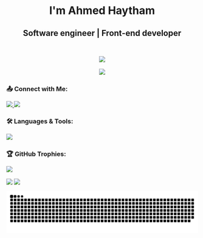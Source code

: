 <h1 align="center">I'm Ahmed Haytham</h1>
<h2 align="center">Software engineer | Front-end developer</h2>
<br>

<!-- Typing animation -->
<p align="center">
  <a href="https://google.com">
    <img src="https://readme-typing-svg.herokuapp.com/?lines=Visit%20my%20LinkedIn%20Profile;I%20Post%20Insightful%20Content;Follow%20to%20get%20New%20Updates&font=Bold%20Code&center=true&color=30F050&pause=2000">
  </a>
</p>

<!-- Profile views counter -->
<p align="center">
  <img src="https://komarev.com/ghpvc/?username=Maliikx&style=flat&color=4010B0" height="31"/>
</p>

<!-- Social links -->
<h3>📤 Connect with Me:</h3>
<p>
  <a href="mailto:Ahmedhaythamwork@gmail.com">
    <img src="https://github.com/user-attachments/assets/1a97a051-cc24-4738-a7a2-3f53365a9e93" height="35"/>
  </a>
  <a href="https://linkedin.com/in/ahmedhaytham-dev">
    <img src="https://raw.githubusercontent.com/rahuldkjain/github-profile-readme-generator/master/src/images/icons/Social/linked-in-alt.svg" height="45"/>
  </a>
</p>

<!-- Languages & Tools -->
<h3>🛠️ Languages & Tools:</h3>
<p>
  <img src="https://go-skill-icons.vercel.app/api/icons?i=nextjs,reactjs,html,css,js,git,flutter"/>
</p>

<!-- GitHub trophies -->
<h3>🏆 GitHub Trophies:</h3>
<p>
  <img src="https://github-profile-trophy.vercel.app/?username=Maliikx&theme=onestar&row=1&column=7"/>
</p>

<!-- Stats -->
<p>
  <img src="https://github-readme-stats.vercel.app/api/top-langs?username=Maliikx&layout=compact&langs_count=6&theme=highcontrast" height="120"/>
  <img src="https://streak-stats.demolab.com/?user=Maliikx&theme=highcontrast" height="120"/>
</p>

<!-- Snake animation -->
<p>
  <img src="https://raw.githubusercontent.com/platane/snk/output/github-contribution-grid-snake-dark.svg">
</p>
